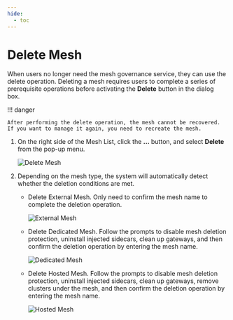 ```yaml
---
hide:
  - toc
---
```


# Delete Mesh

When users no longer need the mesh governance service, they can use the delete operation.
Deleting a mesh requires users to complete a series of prerequisite operations
before activating the __Delete__ button in the dialog box.

!!! danger

    After performing the delete operation, the mesh cannot be recovered. If you want to manage it again, you need to recreate the mesh.

1. On the right side of the Mesh List, click the __...__ button, and select __Delete__ from the pop-up menu.

    ![Delete Mesh](https://docs.daocloud.io/daocloud-docs-images/docs/en/docs/mspider/images/deletemesh01.png)

2. Depending on the mesh type, the system will automatically detect whether the deletion conditions are met.

    - Delete External Mesh. Only need to confirm the mesh name to complete the deletion operation.

        ![External Mesh](https://docs.daocloud.io/daocloud-docs-images/docs/en/docs/mspider/user-guide/images/deletemesh02.png)

    - Delete Dedicated Mesh. Follow the prompts to disable mesh deletion protection, uninstall injected sidecars, clean up gateways, and then confirm the deletion operation by entering the mesh name.

        ![Dedicated Mesh](https://docs.daocloud.io/daocloud-docs-images/docs/en/docs/mspider/images/deletemesh03.png)

    - Delete Hosted Mesh. Follow the prompts to disable mesh deletion protection, uninstall injected sidecars, clean up gateways, remove clusters under the mesh, and then confirm the deletion operation by entering the mesh name.

        ![Hosted Mesh](https://docs.daocloud.io/daocloud-docs-images/docs/en/docs/mspider/images/deletemesh04.png)
